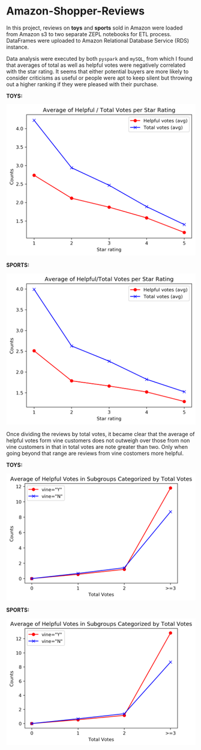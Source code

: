 # Amazon-Shopper-Reviews

<p>In this project, reviews on <strong>toys</strong> and <strong>sports</strong> sold in Amazon were loaded from Amazon s3 to two separate ZEPL notebooks for ETL process. DataFrames were uploaded to Amazon Relational Database Service (RDS) instance.<p>

<p>Data analysis were executed by both <code>pyspark</code> and <code>mySQL</code>, from which I found that averages of total as well as helpful votes were negatively correlated with the star rating. It seems that either potential buyers are more likely to consider criticisms as useful or people were apt to keep silent but throwing out a higher ranking if they were pleased with their purchase.</p>
<p><strong>TOYS:</strong></p>
<img src="/figures/TOYS_avg_helpful_or_total_votes_per_star_rating.png" alt="corrlation threshold">
<p><strong>SPORTS:</strong></p>
<img src="/figures/SPORTS_avg_helpful_or_total_votes_per_star_rating.png" alt="corrlation threshold">

<p>Once dividing the reviews by total votes, it became clear that the average of helpful votes form vine customers does not outweigh over those from non vine customers in that in total votes are note greater than two. Only when going beyond that range are reviews from vine costomers more helpful.</p>
<p><strong>TOYS:</strong></p>
<img src="/figures/TOYS_avg_helpful_votes_by_total_votes.png" alt="corrlation threshold">
<p><strong>SPORTS:</strong></p>
<img src="/figures/SPORTS_avg_helpful_votes_by_total_votes.png" alt="corrlation threshold">
